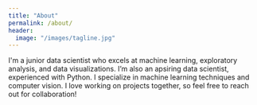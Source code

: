 ```yaml
---
title: "About"
permalink: /about/
header:
  image: "/images/tagline.jpg"
---
```


I'm a junior data scientist who excels at machine learning, exploratory analysis, and data visualizations.
I’m also an apsiring data scientist, experienced with Python. I specialize in machine learning techniques and computer vision. I love working on projects together, so feel free to reach out for collaboration!